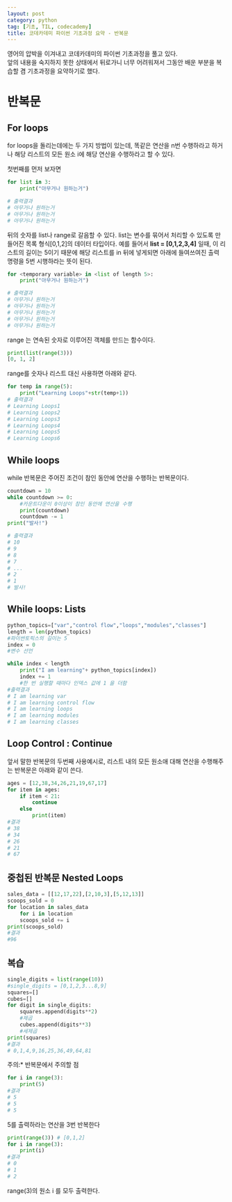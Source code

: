 ```yaml
---
layout: post
category: python
tag: [기초, TIL, codecademy]
title: 코데카데미 파이썬 기초과정 요약 - 반복문
---
```


영어의 압박을 이겨내고 코데카데미의 파이썬 기초과정을 풀고 있다.   
앞의 내용을 숙지하지 못한 상태에서 뒤로가니 너무 어려워져서 그동안 배운 부분을 복습할 겸 기초과정을 요약하기로 했다.

# 반복문
## For loops

for loops을 돌리는데에는 두 가지 방법이 있는데, 똑같은 연산을 n번 수행하라고 하거나
해당 리스트의 모든 원소 i에 해당 연산을 수행하라고 할 수 있다.  

첫번째를 먼저 보자면 
``` python
for list in 3:
    print("아무거나 원하는거")

# 출력결과
# 아무거나 원하는거
# 아무거나 원하는거
# 아무거나 원하는거
```
뒤의 숫자를 list나 range로 갈음할 수 있다.
list는 변수를 묶어서 처리할 수 있도록 만들어진 목록 형식\[0,1,2]의 데이터 타입이다. 
예를 들어서 <strong>list = [0,1,2,3,4]</strong> 일때, 이 리스트의 길이는 5이기 때문에
해당 리스트를 in 뒤에 넣게되면 아래에 들여쓰여진 출력 명령을 5번 시행하라는 뜻이 된다.

``` python
for <temporary variable> in <list of length 5>:
    print("아무거나 원하는거")

# 출력결과
# 아무거나 원하는거
# 아무거나 원하는거
# 아무거나 원하는거
# 아무거나 원하는거
# 아무거나 원하는거
```

range 는 연속된 숫자로 이루어진 객체를 만드는 함수이다. 
``` python
print(list(range(3)))
[0, 1, 2]
```

range를 숫자나 리스트 대신 사용하면 아래와 같다.

``` python
for temp in range(5):
    print("Learning Loops"+str(temp+1))
# 출력결과
# Learning Loops1
# Learning Loops2
# Learning Loops3
# Learning Loops4
# Learning Loops5
# Learning Loops6
```

## While loops

while 반복문은 주어진 조건이 참인 동안에 연산을 수행하는 반복문이다.
``` python
countdown = 10
while countdown >= 0:
    #카운트다운이 0이상이 참인 동안에 연산을 수행
    print(countdown)
    countdown -= 1
print("발사!")

# 출력결과
# 10
# 9
# 8
# 7
# ...
# 2
# 1
# 발사!
```

## While loops: Lists

``` python
python_topics=["var","control flow","loops","modules","classes"]
length = len(python_topics)
#파이썬토픽스의 길이는 5
index = 0
#변수 선언

while index < length
    print("I am learning"+ python_topics[index])
    index += 1
    #한 번 실행할 때마다 인덱스 값에 1 을 더함
#출력결과
# I am learning var
# I am learning control flow
# I am learning loops
# I am learning modules
# I am learning classes
```

## Loop Control : Continue

앞서 말한 반복문의 두번째 사용예시로, 리스트 내의 모든 원소애 대해 연산을 수행해주는 반복문은 아래와 같이 쓴다.

``` python
ages = [12,38,34,26,21,19,67,17]
for item in ages:
    if item < 21:
        continue
    else
        print(item)
#결과
# 38
# 34
# 26
# 21
# 67
```

## 중첩된 반복문 Nested Loops 
``` python
sales_data = [[12,17,22],[2,10,3],[5,12,13]]
scoops_sold = 0
for location in sales_data
    for i in location 
    scoops_sold += i
print(scoops_sold)
#결과
#96
```

## 복습
```python
single_digits = list(range(10))
#single_digits = [0,1,2,3...8,9]
squares=[]
cubes=[]
for digit in single_digits:
    squares.append(digits**2)
    #제곱
    cubes.append(digits**3)
    #세제곱
print(squares)
#결과
# 0,1,4,9,16,25,36,49,64,81
```

<i class="fa fa-info-circle" aria-hidden="true"></i> 주의:* 반복문에서 주의할 점

``` python
for i in range(3):
    print(5)
#결과
# 5
# 5
# 5
```
5를 출력하라는 연산을 3번 반복한다

``` python
print(range(3)) # [0,1,2]
for i in range(3):
    print(i)
#결과
# 0
# 1
# 2
```
range(3)의 원소 i 를 모두 출력한다. 











